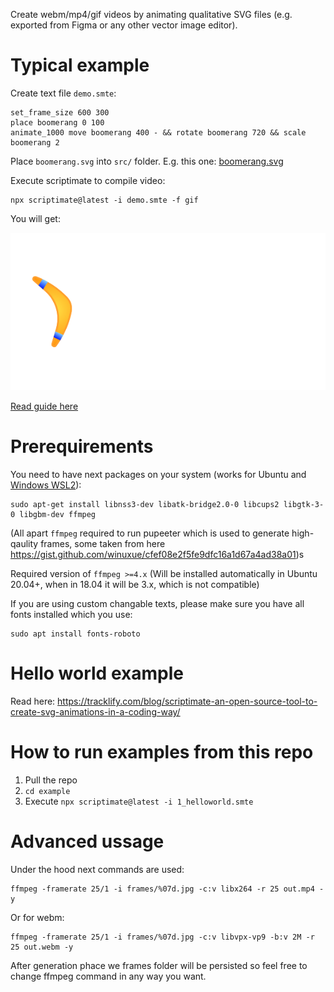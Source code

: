 Create webm/mp4/gif videos by animating qualitative SVG files (e.g. exported from Figma or any other vector image editor).


# Typical example


Create text file `demo.smte`:

```
set_frame_size 600 300
place boomerang 0 100
animate_1000 move boomerang 400 - && rotate boomerang 720 && scale boomerang 2
```

Place `boomerang.svg` into `src/` folder. E.g. this one: [boomerang.svg](./examples/src/boomerang.svg)

Execute scriptimate to compile video:

```
npx scriptimate@latest -i demo.smte -f gif
```

You will get:

![](./examples/3_parallel_animations.gif)

[Read guide here](https://tracklify.com/blog/scriptimate-an-open-source-tool-to-create-svg-animations-in-a-coding-way/)

# Prerequirements 

You need to have next packages on your system (works for Ubuntu and [Windows WSL2](https://hinty.io/devforth/how-to-install-wsl-2-best-way-to-run-real-linux-on-windows/)):

```
sudo apt-get install libnss3-dev libatk-bridge2.0-0 libcups2 libgtk-3-0 libgbm-dev ffmpeg
```

(All apart `ffmpeg` required to run pupeeter which is used to generate high-qaulity frames, some taken from here https://gist.github.com/winuxue/cfef08e2f5fe9dfc16a1d67a4ad38a01)s

Required version of `ffmpeg >=4.x` (Will be installed automatically in Ubuntu 20.04+, when in 18.04 it will be 3.x, which is not compatible)

If you are using custom changable texts, please make sure you have all fonts installed which you use:

```
sudo apt install fonts-roboto
```

# Hello world example

Read here: https://tracklify.com/blog/scriptimate-an-open-source-tool-to-create-svg-animations-in-a-coding-way/

# How to run examples from this repo

1. Pull the repo
2. `cd example`
3. Execute `npx scriptimate@latest -i 1_helloworld.smte`


# Advanced ussage

Under the hood next commands are used:

```
ffmpeg -framerate 25/1 -i frames/%07d.jpg -c:v libx264 -r 25 out.mp4 -y
```

Or for webm:

```
ffmpeg -framerate 25/1 -i frames/%07d.jpg -c:v libvpx-vp9 -b:v 2M -r 25 out.webm -y
```

After generation phace we frames folder will be persisted so feel free to change ffmpeg command in any way you want.
